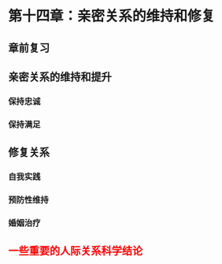 # 第十四章：亲密关系的维持和修复

## 章前复习

## 亲密关系的维持和提升

### 保持忠诚

### 保持满足

## 修复关系

### 自我实践

### 预防性维持

### 婚姻治疗

## <font color=red>一些重要的人际关系科学结论</font>
